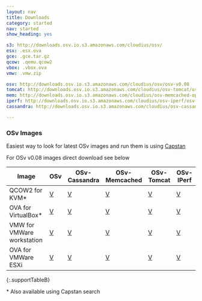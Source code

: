 ```yaml
---
layout: nav
title: Downloads
category: started
nav: started
show_heading: yes

s3: http://downloads.osv.io.s3.amazonaws.com/cloudius/osv/
esx: .esx.ova
gce: .gce.tar.gz
qcow: .qemu.qcow2
vbox: .vbox.ova
vmw: .vmw.zip

osv: http://downloads.osv.io.s3.amazonaws.com/cloudius/osv/osv-v0.08
tomcat: http://downloads.osv.io.s3.amazonaws.com/cloudius/osv-tomcat/osv-tomcat-v0.08
mem: http://downloads.osv.io.s3.amazonaws.com/cloudius/osv-memcached-opt/osv-memcached-opt-v0.08
iperf: http://downloads.osv.io.s3.amazonaws.com/cloudius/osv-iperf/osv-iperf-v0.08
cassandra: http://downloads.osv.io.s3.amazonaws.com/cloudius/osv-cassandra/osv-cassandra-v0.08

---
```


### OSv Images
Easiest way to look for latest OSv images and run them is using [Capstan](/capstan)

For OSv v0.08 images direct download see below

Image                | OSv   |  OSv-Cassandra | OSv-Memcached | OSv-Tomcat | OSv-IPerf
---------------------|-------|----------------|---------------|------------|----------
QCOW2 for KVM*       | [V]({{page.osv}}{{page.qcow}}) | [V]({{page.cassandra}}{{page.qcow}}) | [V]({{page.mem}}{{page.qcow}}) | [V]({{page.tomcat}}{{page.qcow}}) |  [V]({{page.iperf}}{{page.qcow}})
OVA for VirtualBox*| [V]({{page.osv}}{{page.vbox}}) | [V]({{page.cassandra}}{{page.vbox}}) | [V]({{page.mem}}{{page.vbox}}) | [V]({{page.tomcat}}{{page.vbox}}) |  [V]({{page.iperf}}{{page.vbox}})
VMW for VMWare workstation  | [V]({{page.osv}}{{page.vmw}}) | [V]({{page.cassandra}}{{page.vmw}}) | [V]({{page.mem}}{{page.vmw}}) | [V]({{page.tomcat}}{{page.vmw}}) |  [V]({{page.iperf}}{{page.vmw}})
OVA for VMWare ESXi | [V]({{page.osv}}{{page.esx}}) | [V]({{page.cassandra}}{{page.esx}}) | [V]({{page.mem}}{{page.esx}}) | [V]({{page.tomcat}}{{page.esx}}) |  [V]({{page.iperf}}{{page.esx}})
{:.supportTableB}

\* Also available using Capstan search
